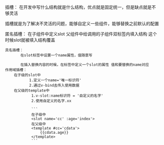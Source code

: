 插槽：
   在开发中写什么结构就是什么结构，优点就是固定统一，但是缺点就是不够灵活

   插槽就是为了解决不灵活的问题，能够自定义一些组件，能够替换之前默认的配置

   匿名插槽：
         在子组件中定义slot
         父组件中给调用的子组件双标签内填入结构
         这个时候slot就被填入结构覆盖

    具名插槽：
           在slot标签中设置一个name属性，值随意写

           在插入替换内容的时候，在标签中定义一个slot的属性 值和要替换的name对应
    作用域插槽：
        在子级的slot中
               1.定义一个name='唯一标识符'
               2.通过v-bind去传入使用数据
        在父级的template中
                1.v-slot:name标识符 = '自定义的名字'
                2.使用自定义的名字.xx

                ```
                在子级中
                <slot name='cc' :age='index'>
                在父级中
                <template #cc='cdata'>
                    {{cdata.age}}
                </template>
                ```
